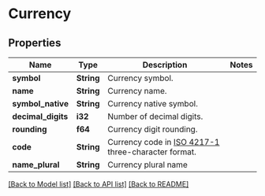 # Currency

## Properties

Name | Type | Description | Notes
------------ | ------------- | ------------- | -------------
**symbol** | **String** | Currency symbol. | 
**name** | **String** | Currency name. | 
**symbol_native** | **String** | Currency native symbol. | 
**decimal_digits** | **i32** | Number of decimal digits. | 
**rounding** | **f64** | Currency digit rounding. | 
**code** | **String** | Currency code in [ISO 4217-1](http://en.wikipedia.org/wiki/ISO_4217) three-character format. | 
**name_plural** | **String** | Currency plural name | 

[[Back to Model list]](../README.md#documentation-for-models) [[Back to API list]](../README.md#documentation-for-api-endpoints) [[Back to README]](../README.md)


